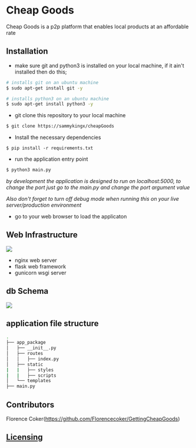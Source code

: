 # Cheap Goods
Cheap Goods is a p2p platform that enables local products at an affordable rate

## Installation
- make sure git and python3 is installed on your local machine, if it ain't installed then do this;

```bash
# installs git on an ubuntu machine
$ sudo apt-get install git -y

# installs python3 on an ubuntu machine
$ sudo apt-get install python3 -y
```

- git clone this repository to your local machine

```bash
$ git clone https://sammykingx/cheapGoods
```

- Install the necessary dependencies
```
$ pip install -r requirements.txt
```

- run the application entry point
```bash
$ python3 main.py
```
_by development the application is designed to run on localhost:5000, to change the port just go to the main.py and change the port argument value_

_Also don't forget to turn off debug mode when running this on your live server/production environment_

- go to your web browser to load the applicaton

## Web Infrastructure
![](./images/infrastructure_design.PNG)
- nginx web server
- flask web framework
- gunicorn wsgi server

## db Schema
![](./images/complete_er_diagram.PNG)

## application file structure

```bash
.
├── app_package
│   ├── __init__.py
│   ├── routes
│   │   ├── index.py
│   ├── static
|   |   ├── styles
|   |   ├── scripts
│   └── templates
├── main.py
```

## Contributors

Florence Coker(https://github.com/Florencecoker/GettingCheapGoods)

## [Licensing](./LICENSE)
